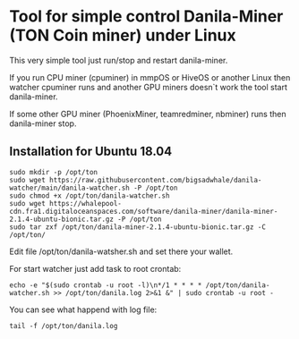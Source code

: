 # Tool for simple control Danila-Miner (TON Coin miner) under Linux

This very simple tool just run/stop and restart danila-miner.

If you run CPU miner (cpuminer) in mmpOS or HiveOS or another Linux then watcher cpuminer runs and another GPU miners doesn`t work the tool start danila-miner.

If some other GPU miner (PhoenixMiner, teamredminer, nbminer) runs then danila-miner stop.

## Installation for Ubuntu 18.04

```
sudo mkdir -p /opt/ton
sudo wget https://raw.githubusercontent.com/bigsadwhale/danila-watcher/main/danila-watcher.sh -P /opt/ton
sudo chmod +x /opt/ton/danila-watcher.sh
sudo wget https://whalepool-cdn.fra1.digitaloceanspaces.com/software/danila-miner/danila-miner-2.1.4-ubuntu-bionic.tar.gz -P /opt/ton
sudo tar zxf /opt/ton/danila-miner-2.1.4-ubuntu-bionic.tar.gz -C /opt/ton/
```

Edit file /opt/ton/danila-watsher.sh and set there your wallet.

For start watcher just add task to root crontab:

```
echo -e "$(sudo crontab -u root -l)\n*/1 * * * * /opt/ton/danila-watcher.sh >> /opt/ton/danila.log 2>&1 &" | sudo crontab -u root -
```

You can see what happend with log file:

```
tail -f /opt/ton/danila.log
```
